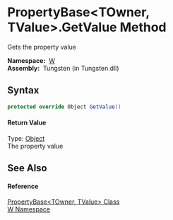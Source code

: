 PropertyBase&lt;TOwner, TValue>.GetValue Method
===============================================
   Gets the property value

  **Namespace:**  [W][1]  
  **Assembly:**  Tungsten (in Tungsten.dll)

Syntax
------

```csharp
protected override Object GetValue()
```

#### Return Value
Type: [Object][2]  
The property value

See Also
--------

#### Reference
[PropertyBase&lt;TOwner, TValue> Class][3]  
[W Namespace][1]  

[1]: ../README.md
[2]: http://msdn.microsoft.com/en-us/library/e5kfa45b
[3]: README.md